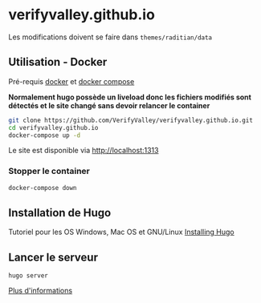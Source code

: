# verifyvalley.github.io

Les modifications doivent se faire dans `themes/raditian/data`


## Utilisation - Docker

Pré-requis [docker](https://docs.docker.com/engine/install/) et [docker compose](https://docs.docker.com/compose/install/)

**Normalement hugo possède un liveload donc les fichiers modifiés sont détectés et le site changé sans devoir relancer le container**

```bash
git clone https://github.com/VerifyValley/verifyvalley.github.io.git
cd verifyvalley.github.io
docker-compose up -d
```

Le site est disponible via [http://localhost:1313](http://localhost:1313)

### Stopper le container

```bash
docker-compose down
```



## Installation de Hugo

Tutoriel pour les OS Windows, Mac OS et GNU/Linux [Installing Hugo](https://gohugo.io/getting-started/installing/)


## Lancer le serveur

`hugo server`

[Plus d'informations](https://gohugo.io/getting-started/quick-start/#step-4-add-some-content)
